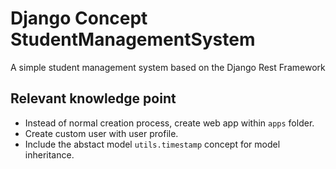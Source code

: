 # Django Concept StudentManagementSystem
A simple student management system based on the Django Rest Framework

## Relevant knowledge point
* Instead of normal creation process, create web app within `apps` folder.
* Create custom user with user profile.
* Include the abstact model `utils.timestamp` concept for model inheritance.
